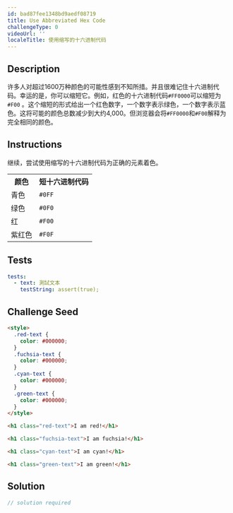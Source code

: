 ```yaml
---
id: bad87fee1348bd9aedf08719
title: Use Abbreviated Hex Code
challengeType: 0
videoUrl: ''
localeTitle: 使用缩写的十六进制代码
---
```


## Description
<section id="description">许多人对超过1600万种颜色的可能性感到不知所措。并且很难记住十六进制代码。幸运的是，你可以缩短它。例如，红色的十六进制代码<code>#FF0000</code>可以缩短为<code>#F00</code> 。这个缩短的形式给出一个红色数字，一个数字表示绿色，一个数字表示蓝色。这将可能的颜色总数减少到大约4,000。但浏览器会将<code>#FF0000</code>和<code>#F00</code>解释为完全相同的颜色。 </section>

## Instructions
<section id="instructions">继续，尝试使用缩写的十六进制代码为正确的元素着色。 <table class="table table-striped"><tbody><tr><th>颜色</th><th>短十六进制代码</th></tr><tr><td>青色</td><td> <code>#0FF</code> </td> </tr><tr><td>绿色</td><td> <code>#0F0</code> </td> </tr><tr><td>红</td><td> <code>#F00</code> </td> </tr><tr><td>紫红色</td><td> <code>#F0F</code> </td> </tr></tbody></table></section>

## Tests
<section id='tests'>

```yml
tests:
  - text: 測試文本
    testString: assert(true);

```

</section>

## Challenge Seed
<section id='challengeSeed'>

<div id='html-seed'>

```html
<style>
  .red-text {
    color: #000000;
  }
  .fuchsia-text {
    color: #000000;
  }
  .cyan-text {
    color: #000000;
  }
  .green-text {
    color: #000000;
  }
</style>

<h1 class="red-text">I am red!</h1>

<h1 class="fuchsia-text">I am fuchsia!</h1>

<h1 class="cyan-text">I am cyan!</h1>

<h1 class="green-text">I am green!</h1>

```

</div>



</section>

## Solution
<section id='solution'>

```js
// solution required
```
</section>
